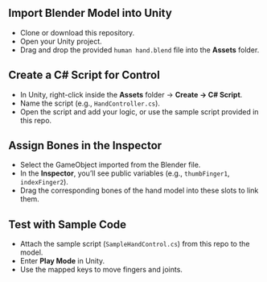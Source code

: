## Import Blender Model into Unity
- Clone or download this repository.  
- Open your Unity project.  
- Drag and drop the provided `human hand.blend` file into the **Assets** folder.  

## Create a C# Script for Control
- In Unity, right-click inside the **Assets** folder → **Create → C# Script**.  
- Name the script (e.g., `HandController.cs`).  
- Open the script and add your logic, or use the sample script provided in this repo.  

## Assign Bones in the Inspector
- Select the GameObject imported from the Blender file.  
- In the **Inspector**, you’ll see public variables (e.g., `thumbFinger1`, `indexFinger2`).  
- Drag the corresponding bones of the hand model into these slots to link them.  

## Test with Sample Code
- Attach the sample script (`SampleHandControl.cs`) from this repo to the model.  
- Enter **Play Mode** in Unity.  
- Use the mapped keys to move fingers and joints.  
